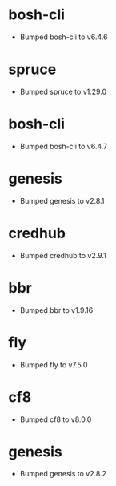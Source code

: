 
# bosh-cli

- Bumped bosh-cli to v6.4.6

# spruce

- Bumped spruce to v1.29.0

# bosh-cli

- Bumped bosh-cli to v6.4.7

# genesis

- Bumped genesis to v2.8.1

# credhub

- Bumped credhub to v2.9.1

# bbr

- Bumped bbr to v1.9.16

# fly

- Bumped fly to v7.5.0

# cf8

- Bumped cf8 to v8.0.0

# genesis

- Bumped genesis to v2.8.2
